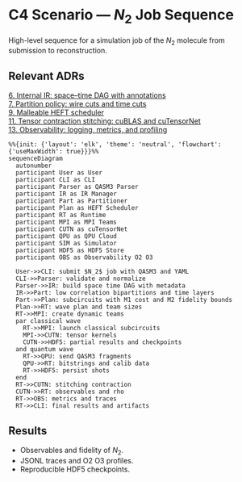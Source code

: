 # C4 Scenario — $N_2$ Job Sequence

High-level sequence for a simulation job of the $N_2$ molecule from submission to reconstruction.

## Relevant ADRs

[6. Internal IR: space–time DAG with annotations](../adr/0006-internal-ir-space-time-dag-with-annotations.md)  
[7. Partition policy: wire cuts and time cuts](../adr/0007-partition-policy-wire-cuts-and-time-cuts.md)  
[9. Malleable HEFT scheduler](../adr/0009-malleable-heft-scheduler.md)  
[11. Tensor contraction stitching: cuBLAS and cuTensorNet](../adr/0011-tensor-contraction-stitching-cublas-and-cutensornet.md)  
[13. Observability: logging, metrics, and profiling](../adr/0013-observability-logging-metrics-and-profiling.md)

```mermaid
%%{init: {'layout': 'elk', 'theme': 'neutral', 'flowchart': {'useMaxWidth': true}}}%%
sequenceDiagram
  autonumber
  participant User as User
  participant CLI as CLI
  participant Parser as QASM3 Parser
  participant IR as IR Manager
  participant Part as Partitioner
  participant Plan as HEFT Scheduler
  participant RT as Runtime
  participant MPI as MPI Teams
  participant CUTN as cuTensorNet
  participant QPU as QPU Cloud
  participant SIM as Simulator
  participant HDF5 as HDF5 Store
  participant OBS as Observability O2 O3

  User->>CLI: submit $N_2$ job with QASM3 and YAML
  CLI->>Parser: validate and normalize
  Parser->>IR: build space time DAG with metadata
  IR->>Part: low correlation bipartitions and time layers
  Part->>Plan: subcircuits with M1 cost and M2 fidelity bounds
  Plan->>RT: wave plan and team sizes
  RT->>MPI: create dynamic teams
  par classical wave
    RT->>MPI: launch classical subcircuits
    MPI->>CUTN: tensor kernels
    CUTN->>HDF5: partial results and checkpoints
  and quantum wave
    RT->>QPU: send QASM3 fragments
    QPU->>RT: bitstrings and calib data
    RT->>HDF5: persist shots
  end
  RT->>CUTN: stitching contraction
  CUTN->>RT: observables and rho
  RT->>OBS: metrics and traces
  RT->>CLI: final results and artifacts
```

## Results

- Observables and fidelity of $N_2$.
- JSONL traces and O2 O3 profiles.
- Reproducible HDF5 checkpoints.
